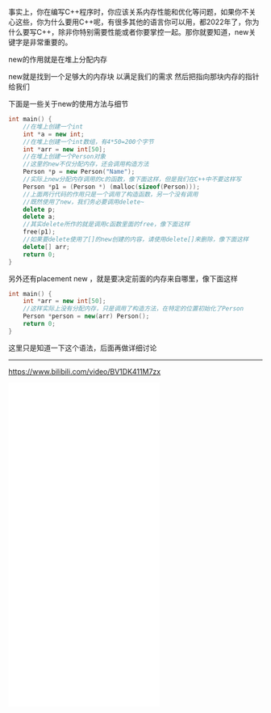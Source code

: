 事实上，你在编写C++程序时，你应该关系内存性能和优化等问题，如果你不关心这些，你为什么要用C++呢，有很多其他的语言你可以用，都2022年了，你为什么要写C++，除非你特别需要性能或者你要掌控一起。那你就要知道，new关键字是非常重要的。

new的作用就是在堆上分配内存

new就是找到一个足够大的内存块 以满足我们的需求 然后把指向那块内存的指针给我们

下面是一些关于new的使用方法与细节

```c++
int main() {
    //在堆上创建一个int
    int *a = new int;
    //在堆上创建一个int数组，有4*50=200个字节
    int *arr = new int[50];
    //在堆上创建一个Person对象
    //这里的new不仅分配内存，还会调用构造方法
    Person *p = new Person("Name");
    //实际上new分配内存调用的c的函数，像下面这样，但是我们在C++中不要这样写
    Person *p1 = (Person *) (malloc(sizeof(Person)));
    //上面两行代码的作用只是一个调用了构造函数，另一个没有调用
    //既然使用了new，我们务必要调用delete~
    delete p;
    delete a;
    //其实delete所作的就是调用c函数里面的free，像下面这样
    free(p1);
    //如果要delete使用了[]的new创建的内容，请使用delete[]来删除，像下面这样
    delete[] arr;
    return 0;
}
```

另外还有placement new ，就是要决定前面的内存来自哪里，像下面这样

```c++
int main() {
    int *arr = new int[50];
    //这样实际上没有分配内存，只是调用了构造方法，在特定的位置初始化了Person
    Person *person = new(arr) Person();
    return 0;
}
```

这里只是知道一下这个语法，后面再做详细讨论

<hr>

https://www.bilibili.com/video/BV1DK411M7zx

<iframe src="//player.bilibili.com/player.html?aid=501074402&bvid=BV1DK411M7zx&cid=279879609&page=1" scrolling="no" border="0" frameborder="no" framespacing="0" allowfullscreen="true" height="640" > </iframe>


